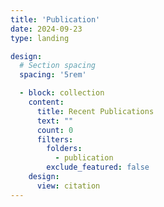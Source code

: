 ```yaml
---
title: 'Publication'
date: 2024-09-23
type: landing

design:
  # Section spacing
  spacing: '5rem'

  - block: collection
    content:
      title: Recent Publications
      text: ""
      count: 0
      filters:
        folders:
          - publication
        exclude_featured: false
    design:
      view: citation
---
```

